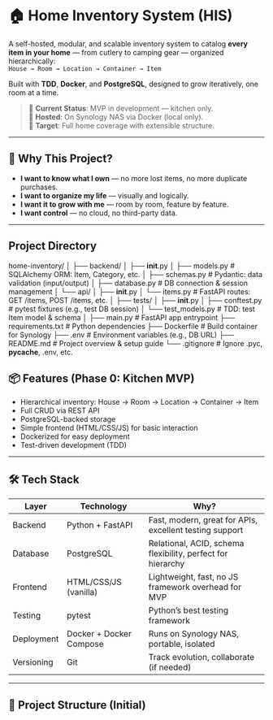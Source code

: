 # 🏠 Home Inventory System (HIS)

A self-hosted, modular, and scalable inventory system to catalog **every item in your home** — from cutlery to camping gear — organized hierarchically:  
`House → Room → Location → Container → Item`

Built with **TDD**, **Docker**, and **PostgreSQL**, designed to grow iteratively, one room at a time.

> 📌 **Current Status**: MVP in development — kitchen only.  
> 📌 **Hosted**: On Synology NAS via Docker (local only).  
> 📌 **Target**: Full home coverage with extensible structure.

---

## 🧩 Why This Project?

- **I want to know what I own** — no more lost items, no more duplicate purchases.
- **I want to organize my life** — visually and logically.
- **I want it to grow with me** — room by room, feature by feature.
- **I want control** — no cloud, no third-party data.

---

## Project Directory
home-inventory/
│
├── backend/
│   ├── __init__.py
│   ├── models.py             # SQLAlchemy ORM: Item, Category, etc.
│   ├── schemas.py            # Pydantic: data validation (input/output)
│   ├── database.py           # DB connection & session management
│   └── api/
│       ├── __init__.py
│       └── items.py          # FastAPI routes: GET /items, POST /items, etc.
│
├── tests/
│   ├── __init__.py
│   ├── conftest.py           # pytest fixtures (e.g., test DB session)
│   └── test_models.py        # TDD: test Item model & schema
│
├── main.py                   # FastAPI app entrypoint
├── requirements.txt          # Python dependencies
├── Dockerfile                # Build container for Synology
├── .env                      # Environment variables (e.g., DB URL)
├── README.md                 # Project overview & setup guide
└── .gitignore                # Ignore .pyc, __pycache__, .env, etc.


## 📦 Features (Phase 0: Kitchen MVP)

- Hierarchical inventory: House → Room → Location → Container → Item
- Full CRUD via REST API
- PostgreSQL-backed storage
- Simple frontend (HTML/CSS/JS) for basic interaction
- Dockerized for easy deployment
- Test-driven development (TDD)

---

## 🛠 Tech Stack

| Layer       | Technology             | Why? |
|------------|------------------------|------|
| Backend    | Python + FastAPI       | Fast, modern, great for APIs, excellent testing support |
| Database   | PostgreSQL             | Relational, ACID, schema flexibility, perfect for hierarchy |
| Frontend   | HTML/CSS/JS (vanilla)  | Lightweight, fast, no JS framework overhead for MVP |
| Testing    | pytest                 | Python’s best testing framework |
| Deployment | Docker + Docker Compose| Runs on Synology NAS, portable, isolated |
| Versioning | Git                    | Track evolution, collaborate (if needed) |

---

## 📁 Project Structure (Initial)
